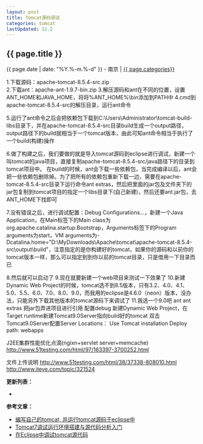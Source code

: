 ```yaml
---
layout: post
title: Tomcat源码调试
categories: tomcat
lastUpdated: 11.2
---
```


## {{ page.title }}

{{ page.date | date: "%Y.%-m.%-d" }} - 南京 | <a href="/archive#{{ page.categories }}">{{ page.categories}}</a>

1.下载源码：apache-tomcat-8.5.4-src.zip  
2.下载ant：apache-ant-1.9.7-bin.zip
3.解压源码和ant在不同的位置，设置ANT_HOME和JAVA_HOME，将将%ANT_HOME%\bin添加到PATH中
4.cmd到apache-tomcat-8.5.4-src的解压目录，运行ant命令

5.运行了ant命令之后会把依赖包下载到C:\Users\Administrator\tomcat-build-libs目录下，并在apache-tomcat-8.5.4-src目录build生成一个output路径，output路径下的build就相当于一个tomcat版本，由此可知ant命令相当于执行了一个build(构建)操作

6.做了构建之后，我们要做的就是导入tomcat源码到eclipse进行调试，新建一个叫tomcat的java项目，直接复制apache-tomcat-8.5.4-src/java路径下的目录到tomcat项目中。
在build的时候，ant会下载一些依赖包，当完成编译以后，ant会把一些依赖包删除掉。为了把所有的依赖包重新下载一边，需要在apache-tomcat-8.5.4-src目录下运行命令ant extras，然后把里面的jar包及文件夹下的jar包复制到tomcat项目的指定一个libs目录下(自己新建)，然后还要ant.jar包，去ANT_HOME下找即可

7.没有错误之后，进行调试配置：Debug Configurations...，新建一个Java Application，在Main标签下的Main class为org.apache.catalina.startup.Bootstrap，Arguments标签下的Program arguments为start，VM arguments为-Dcatalina.home="D:\MyDownloads\Apache\tomcat\apache-tomcat-8.5.4-src\output\build"，注意指定的是你构建好的tomcat，如果你的源码和以前你的tomcat版本一样，那么可以指定到到你以前的tomcat目录，只是借用一下目录而已

8.然后就可以启动了
9.现在就要新建一个web项目来测试一下效果了
10.新建Dynamic Web Project的时候，tomcat选不到8.5版本，只有3.2、4.0、4.1、5.0、5.5、6.0、7.0、8.0、9.0，而我用的eclipse是4.6.0（neon）版本，没办法，只能另外下载其他版本的tomcat源码下来调试了
11.我选一个9.0吧
ant
ant extras
把jar包弄进项目进行引用
配置debug
新建Dynamic Web Project，在Target runtime新建Tomcat9.0Server指向build好的tomcat
双击Tomcat9.0Server配置Server Locations：
Use Tomcat installation
Deploy path: webapps



J2EE集群性能优化点滴(ngixn+servlet server+memcache)
http://www.51testing.com/html/97/163397-3700252.html

文件上传说明
http://www.51testing.com/html/38/37338-808010.html
http://www.iteye.com/topic/321524

**更新列表：**

*



**参考文章：**

* [编写自己的tomcat, 并运行tomcat源码于eclipse中][1]
* [Tomcat7调试运行环境搭建与源代码分析入门][2]
* [在Eclipse中调试tomcat源代码][3]


[1]: http://my.oschina.net/xpbug/blog/53610
[2]: http://developer.51cto.com/art/201207/346156.htm
[3]: http://blog.csdn.net/lq19880488/article/details/8116839
